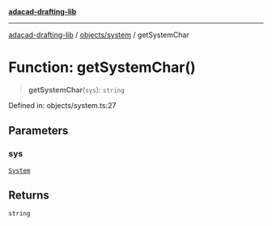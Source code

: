 [**adacad-drafting-lib**](../../../README.md)

***

[adacad-drafting-lib](../../../modules.md) / [objects/system](../README.md) / getSystemChar

# Function: getSystemChar()

> **getSystemChar**(`sys`): `string`

Defined in: objects/system.ts:27

## Parameters

### sys

[`System`](../../datatypes/interfaces/System.md)

## Returns

`string`
